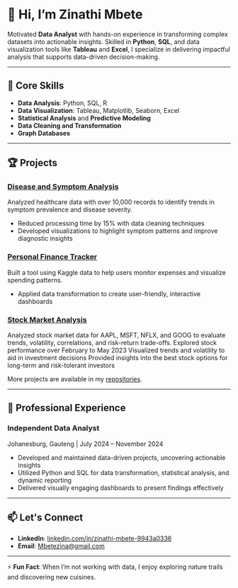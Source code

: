 # 👋 Hi, I’m Zinathi Mbete  

Motivated **Data Analyst** with hands-on experience in transforming complex datasets into actionable insights. Skilled in **Python**, **SQL**, and data visualization tools like **Tableau** and **Excel**, I specialize in delivering impactful analysis that supports data-driven decision-making.

---

## 💼 Core Skills
- **Data Analysis**: Python, SQL, R  
- **Data Visualization**: Tableau, Matplotlib, Seaborn, Excel  
- **Statistical Analysis** and **Predictive Modeling**  
- **Data Cleaning and Transformation**  
- **Graph Databases**  

---

## 🏆 Projects
### [Disease and Symptom Analysis](https://github.com/Zinathii/Disease-and-Symptom-Analysis)
Analyzed healthcare data with over 10,000 records to identify trends in symptom prevalence and disease severity.  
- Reduced processing time by 15% with data cleaning techniques  
- Developed visualizations to highlight symptom patterns and improve diagnostic insights  

### [Personal Finance Tracker](https://github.com/Zinathii/Personal-Finance-Tracker)
Built a tool using Kaggle data to help users monitor expenses and visualize spending patterns.  
- Applied data transformation to create user-friendly, interactive dashboards

### [Stock Market Analysis](https://github.com/Zinathii/Stock-Market-Analysis)
Analyzed stock market data for AAPL, MSFT, NFLX, and GOOG to evaluate trends, volatility, correlations, and risk-return trade-offs.
Explored stock performance over February to May 2023
Visualized trends and volatility to aid in investment decisions
Provided insights into the best stock options for long-term and risk-tolerant investors


More projects are available in my [repositories](https://github.com/Zinathii?tab=repositories).

---

## 🎯 Professional Experience
### Independent Data Analyst  
Johanesburg, Gauteng | July 2024 – November 2024  
- Developed and maintained data-driven projects, uncovering actionable insights  
- Utilized Python and SQL for data transformation, statistical analysis, and dynamic reporting  
- Delivered visually engaging dashboards to present findings effectively  

---

## 📫 Let's Connect  
- **LinkedIn**: [linkedin.com/in/zinathi-mbete-9943a0336](https://www.linkedin.com/in/zinathi-mbete-9943a0336)  
- **Email**: [Mbetezina@gmail.com](mailto:Mbetezina@gmail.com)  

---

⚡ **Fun Fact**: When I’m not working with data, I enjoy exploring nature trails and discovering new cuisines.


